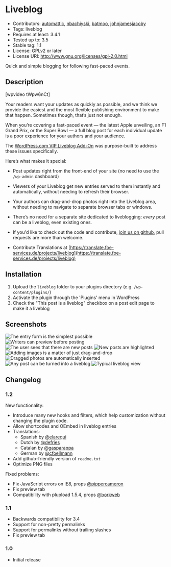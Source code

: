 
# Liveblog

* Contributors: [automattic](http://profiles.wordpress.org/automattic), [nbachiyski](http://profiles.wordpress.org/nbachiyski), [batmoo](http://profiles.wordpress.org/batmoo), [johnjamesjacoby](http://profiles.wordpress.org/johnjamesjacoby)
* Tags: liveblog
* Requires at least: 3.4.1
* Tested up to: 3.5
* Stable tag: 1.1
* License: GPLv2 or later
* License URI: http://www.gnu.org/licenses/gpl-2.0.html

Quick and simple blogging for following fast-paced events.

## Description

[wpvideo tWpw6nCt]

Your readers want your updates as quickly as possible, and we think we provide the easiest and the most flexible publishing environment to make that happen. Sometimes though, that’s just not enough.

When you’re covering a fast-paced event — the latest Apple unveiling, an F1 Grand Prix, or the Super Bowl — a full blog post for each individual update is a poor experience for your authors and your audience.

The [WordPress.com VIP Liveblog Add-On](http://vip.wordpress.com/liveblog-add-on/) was purpose-built to address these issues specifically.

Here’s what makes it special:

 * Post updates right from the front-end of your site (no need to use the `/wp-admin` dashboard)
 * Viewers of your Liveblog get new entries served to them instantly and automatically, without needing to refresh their browser.
 * Your authors can drag-and-drop photos right into the Liveblog area, without needing to navigate to separate browser tabs or windows.
 * There’s no need for a separate site dedicated to liveblogging: *every* post can be a liveblog, even existing ones.

 * If you'd like to check out the code and contribute, [join us on github](htts://github.com/Automattic/liveblog), pull requests are more than welcome.
 * Contribute Translations at [https://translate.foe-services.de/projects/liveblog](https://translate.foe-services.de/projects/liveblog)

## Installation

1. Upload the `liveblog` folder to your plugins directory (e.g. `/wp-content/plugins/`)
2. Activate the plugin through the 'Plugins' menu in WordPress
3. Check the "This post is a liveblog" checkbox on a post edit page to make it a liveblog

## Screenshots

![The entry form is the simplest possible](https://raw.github.com/Automattic/liveblog/master/screenshot-1.png)
![Writers can preview before posting](https://raw.github.com/Automattic/liveblog/master/screenshot-2.png)
![The user sees that there are new posts](https://raw.github.com/Automattic/liveblog/master/screenshot-3.png)
![New posts are highlighted](https://raw.github.com/Automattic/liveblog/master/screenshot-4.png)
![Adding images is a matter of just drag-and-drop](https://raw.github.com/Automattic/liveblog/master/screenshot-5.png)
![Dragged photos are automatically inserted](https://raw.github.com/Automattic/liveblog/master/screenshot-6.png)
![Any post can be turned into a liveblog](https://raw.github.com/Automattic/liveblog/master/screenshot-7.png)
![Typical liveblog view](https://raw.github.com/Automattic/liveblog/master/screenshot-8.png)

## Changelog

### 1.2

New functionality:

* Introduce many new hooks and filters, which help customization without changing the plugin code.
* Allow shortcodes and OEmbed in liveblog entries
* Translations:
	- Spanish by [@elarequi](http://profiles.wordpress.org/elarequi)
	- Dutch by [@defries](https://github.com/defries)
	- Catalan by [@gasparappa](https://github.com/gasparappa)
	- German by [@cfoellmann](https://github.com/cfoellmann)
* Add github-friendly version of `readme.txt`
* Optimize PNG files

Fixed problems:

* Fix JavaScript errors on IE8, props [@pippercameron](https://github.com/pippercameron)
* Fix preview tab
* Compatibility with plupload 1.5.4, props [@borkweb](https://github.com/borkweb)

### 1.1

* Backwards compatibility for 3.4
* Support for non-pretty permalinks
* Support for permalinks without trailing slashes
* Fix preview tab

### 1.0

* Initial release


